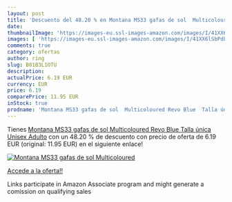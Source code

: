 ```yaml
---
layout: post
title: 'Descuento del 48.20 % en Montana MS33 gafas de sol  Multicoloured'
date: 
thumbnailImage: 'https://images-eu.ssl-images-amazon.com/images/I/41XX6lSbPdL._SL200_.jpg'
images: [ 'https://images-eu.ssl-images-amazon.com/images/I/41XX6lSbPdL._SL200_.jpg' ]
comments: true
category: ofertas
author: ring
slug: B01B3L1OTU
description:
actualPrice: 6.19 EUR
currency: EUR
price: 6.19
comparePrice: 11.95 EUR
inStock: true
prodname: 'Montana MS33 gafas de sol  Multicoloured Revo Blue  Talla única Unisex Adulto'
---
```


Tienes [Montana MS33 gafas de sol  Multicoloured Revo Blue  Talla única Unisex Adulto](https://www.amazon.es/dp/B01B3L1OTU/?tag=tolees-21) con un 48.20 % de descuento con precio de oferta de 6.19 EUR (original: 11.95 EUR) en el siguiente enlace!

[![Montana MS33 gafas de sol  Multicoloured](https://images-eu.ssl-images-amazon.com/images/I/41XX6lSbPdL._SL200_.jpg)](https://www.amazon.es/dp/B01B3L1OTU/?tag=tolees-21)

[Accede a la oferta!!](https://www.amazon.es/dp/B01B3L1OTU/?tag=tolees-21)

Links participate in Amazon Associate program and might generate a comission on qualifying sales


